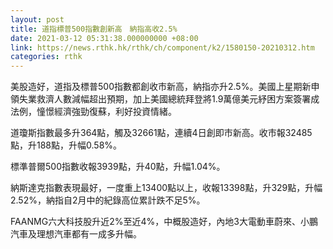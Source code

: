 ```yaml
---
layout: post
title: 道指標普500指數創新高　納指高收2.5%
date: 2021-03-12 05:31:38.000000000 +08:00
link: https://news.rthk.hk/rthk/ch/component/k2/1580150-20210312.htm
categories: rthk
---
```


美股造好，道指及標普500指數都創收市新高，納指亦升2.5%。美國上星期新申領失業救濟人數減幅超出預期，加上美國總統拜登將1.9萬億美元紓困方案簽署成法例，憧憬經濟強勁復蘇，利好投資情緒。

道瓊斯指數最多升364點，觸及32661點，連續4日創即市新高。收市報32485點，升188點，升幅0.58%。

標準普爾500指數收報3939點，升40點，升幅1.04%。

納斯達克指數表現最好，一度重上13400點以上，收報13398點，升329點，升幅2.52%，納指自2月中的紀錄高位累計跌不足5%。

FAANMG六大科技股升近2%至近4%，中概股造好，內地3大電動車蔚來、小鵬汽車及理想汽車都有一成多升幅。
